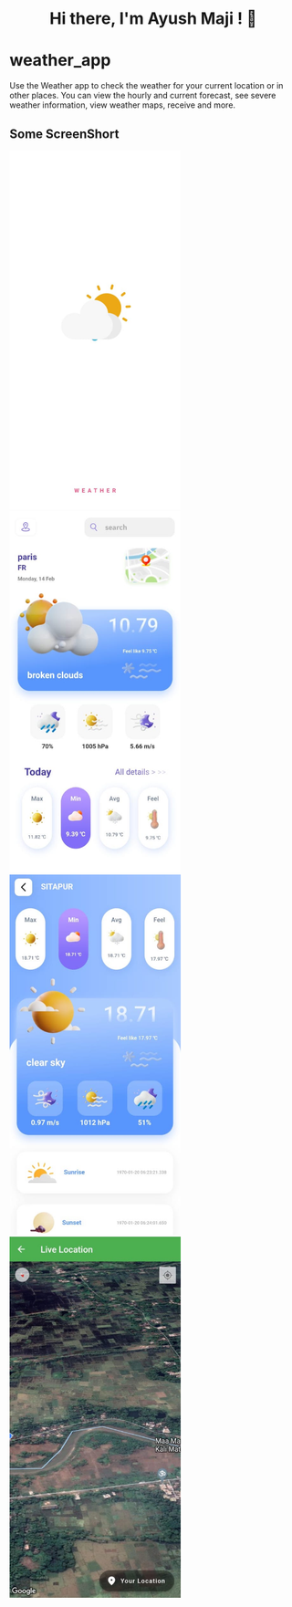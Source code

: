 <h1 align="center"> Hi there, I'm  Ayush Maji ! 👋

# weather_app

Use the Weather app to check the weather for your current location or in other places. You can view the hourly and current forecast, see severe weather information, view weather maps, receive and more.


## Some ScreenShort
<p float="left">
<img src="assets/poster/01.jpeg"  width="300" />
 <img src="assets/poster/02.jpeg"  width="300" />
 <img src="assets/poster/03.jpeg"  width="300" />
 <img src="assets/poster/04.jpeg" width="300" />
</p>

